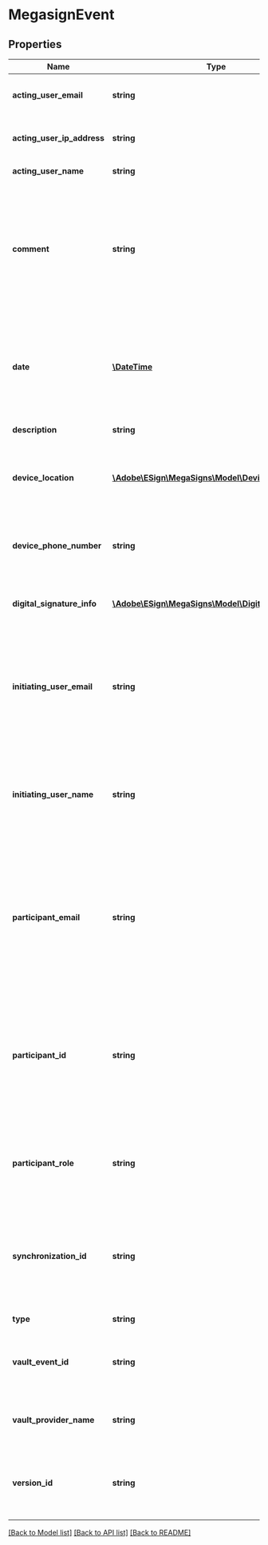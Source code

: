 # MegasignEvent

## Properties
Name | Type | Description | Notes
------------ | ------------- | ------------- | -------------
**acting_user_email** | **string** | Email address of the user that created the event | [optional] 
**acting_user_ip_address** | **string** | The IP address of the user that created the event | [optional] 
**acting_user_name** | **string** | The name of the acting user | [optional] 
**comment** | **string** | The event comment. For RECALLED or REJECTED, the reason given by the user that initiates the event. For DELEGATE or SHARE, the message from the acting user to the participant | [optional] 
**date** | [**\DateTime**](\DateTime.md) | The date of the audit event. Format would be yyyy-MM-dd&#39;T&#39;HH:mm:ssZ. For example, e.g 2016-02-25T18:46:19Z represents UTC time | [optional] 
**description** | **string** | A description of the audit event | [optional] 
**device_location** | [**\Adobe\ESign\MegaSigns\Model\DeviceLocation**](DeviceLocation.md) | Location of the device that generated the event (This value may be null due to limited privileges) | [optional] 
**device_phone_number** | **string** | Phone number from the device used when the participation is completed on a mobile phone | [optional] 
**digital_signature_info** | [**\Adobe\ESign\MegaSigns\Model\DigitalSignatureInfo**](DigitalSignatureInfo.md) | This is present for ESIGNED events when the participation is signed digitally | [optional] 
**initiating_user_email** | **string** | Email address of the user that initiated the event on behalf of the acting user when the account is shared. Will be empty if there is no account sharing in effect | [optional] 
**initiating_user_name** | **string** | Full name of the user that initiated the event on behalf of the acting user when the account is shared. Will be empty if there is no account sharing in effect | [optional] 
**participant_email** | **string** | Email address of the user that is the participant for the event. This may be different than the acting user for certain event types. For example, for a DELEGATION event, this is the user who was delegated to | [optional] 
**participant_id** | **string** | The unique identifier of the participant for the event. This may be different than the acting user for certain event types. For example, for a DELEGATION event, this is the user who was delegated to | [optional] 
**participant_role** | **string** | Role assumed by all participants in the participant set the participant belongs to (signer, approver etc.). | [optional] 
**synchronization_id** | **string** | A unique identifier linking offline events to synchronization events (specified for offline signing events and synchronization events, else null) | [optional] 
**type** | **string** | Type of MegaSign event | [optional] 
**vault_event_id** | **string** | The identifier assigned by the vault provider for the vault event (if vaulted, otherwise null) | [optional] 
**vault_provider_name** | **string** | Name of the vault provider for the vault event (if vaulted, otherwise null) | [optional] 
**version_id** | **string** | An ID which uniquely identifies the version of the document associated with this audit event | [optional] 

[[Back to Model list]](../README.md#documentation-for-models) [[Back to API list]](../README.md#documentation-for-api-endpoints) [[Back to README]](../README.md)


